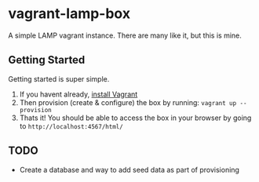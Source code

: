 # vagrant-lamp-box
A simple LAMP vagrant instance. There are many like it, but this is mine.

## Getting Started
Getting started is super simple.

1. If you havent already, [install Vagrant](https://docs.vagrantup.com/v2/installation/)
2. Then provision (create & configure) the box by running: ```vagrant up --provision```
3. Thats it! You should be able to access the box in your browser by going to ```http://localhost:4567/html/```

## TODO
- Create a database and way to add seed data as part of provisioning
